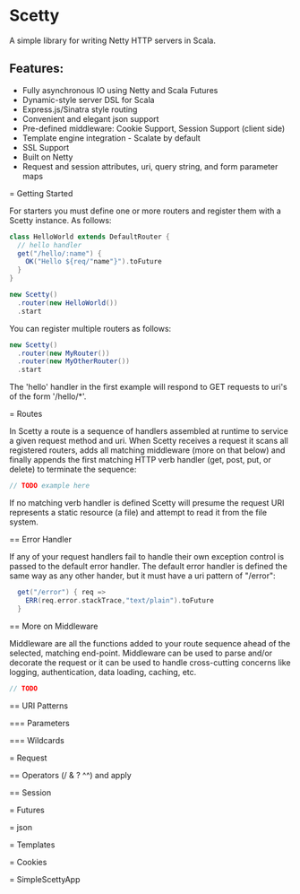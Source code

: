 Scetty
======

A simple library for writing Netty HTTP servers in Scala.

## Features:
* Fully asynchronous IO using Netty and Scala Futures
* Dynamic-style server DSL for Scala
* Express.js/Sinatra style routing
* Convenient and elegant json support
* Pre-defined middleware: Cookie Support, Session Support (client side)
* Template engine integration - Scalate by default
* SSL Support
* Built on Netty
* Request and session attributes, uri, query string, and form parameter maps


= Getting Started

For starters you must define one or more routers and register them with a Scetty instance.  As follows:

```scala
class HelloWorld extends DefaultRouter {
  // hello handler
  get("/hello/:name") { 
    OK("Hello ${req/"name"}").toFuture
  }
}

new Scetty()
  .router(new HelloWorld())
  .start
```

You can register multiple routers as follows:

```scala
new Scetty()
  .router(new MyRouter())
  .router(new MyOtherRouter())
  .start
```

The 'hello' handler in the first example will respond to GET requests to uri's of the form '/hello/*'.  

= Routes

In Scetty a route is a sequence of handlers assembled at runtime to service a given request method and uri.
When Scetty receives a request it scans all registered routers, adds all matching middleware (more on that
below) and finally appends the first matching HTTP verb handler (get, post, put, or delete) to terminate the sequence:

```scala
// TODO example here
``` 

If no matching verb handler is defined Scetty will presume the request URI represents a static resource (a file) and
attempt to read it from the file system.

== Error Handler

If any of your request handlers fail to handle their own exception control is passed to the default error handler.  The default 
error handler is defined the same way as any other hander, but it must have a uri pattern of "/error":

```scala
  get("/error") { req =>
    ERR(req.error.stackTrace,"text/plain").toFuture
  }
```

== More on Middleware

Middleware are all the functions added to your route sequence ahead of the selected, matching end-point.  Middleware 
can be used to parse and/or decorate the request or it can be used to handle cross-cutting concerns like logging, 
authentication, data loading, caching, etc.

```scala
// TODO
```

== URI Patterns

=== Parameters

=== Wildcards

= Request

== Operators (/ & ? ^^) and apply

== Session

= Futures

= json

= Templates

= Cookies

= SimpleScettyApp
